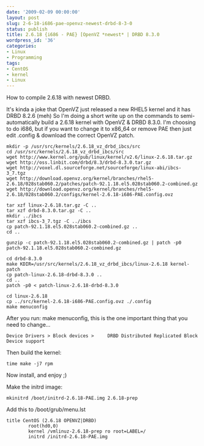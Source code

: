 ```yaml
---
date: '2009-02-09 00:00:00'
layout: post
slug: 2-6-18-i686-pae-openvz-newest-drbd-8-3-0
status: publish
title: 2.6.18 {i686 - PAE} [OpenVZ *newest* | DRBD 8.3.0
wordpress_id: '36'
categories:
- Linux
- Programming
tags:
- CentOS
- kernel
- Linux
---
```


How to compile 2.6.18 with newest DRBD.

It's kinda a joke that OpenVZ just released a new RHEL5 kernel and it has DRBD 8.2.6 (meh) So I'm doing a short write up on the commands to semi-automatically build a 2.6.18 kernel with OpenVZ & DRBD 8.3.0. I'm choosing to do i686, but if you want to change it to x86_64 or remove PAE then just edit .config & download the correct OpenVZ patch.

    
    mkdir -p /usr/src/kernels/2.6.18_vz_drbd_ibcs/src
    cd /usr/src/kernels/2.6.18_vz_drbd_ibcs/src
    wget http://www.kernel.org/pub/linux/kernel/v2.6/linux-2.6.18.tar.gz
    wget http://oss.linbit.com/drbd/8.3/drbd-8.3.0.tar.gz
    wget http://voxel.dl.sourceforge.net/sourceforge/linux-abi/ibcs-3_7.tgz
    wget http://download.openvz.org/kernel/branches/rhel5-2.6.18/028stab060.2/patches/patch-92.1.18.el5.028stab060.2-combined.gz
    wget http://download.openvz.org/kernel/branches/rhel5-2.6.18/028stab060.2/configs/kernel-2.6.18-i686-PAE.config.ovz
    
    tar xzf linux-2.6.18.tar.gz -C ..
    tar xzf drbd-8.3.0.tar.gz -C ..
    mkdir ../ibcs
    tar xzf ibcs-3_7.tgz -C ../ibcs
    cp patch-92.1.18.el5.028stab060.2-combined.gz ..
    cd ..
    
    gunzip -c patch-92.1.18.el5.028stab060.2-combined.gz | patch -p0 patch-92.1.18.el5.028stab060.2-combined.gz
    
    cd drbd-8.3.0
    make KDIR=/usr/src/kernels/2.6.18_vz_drbd_ibcs/linux-2.6.18 kernel-patch
    cp patch-linux-2.6.18-drbd-8.3.0 ..
    cd ..
    patch -p0 < patch-linux-2.6.18-drbd-8.3.0
    
    cd linux-2.6.18
    cp ../src/kernel-2.6.18-i686-PAE.config.ovz ./.config
    make menuconfig


After you run: make menuconfig, this is the one important thing that you need to change...

    
    Device Drivers > Block devices >     DRBD Distributed Replicated Block Device support


Then build the kernel:

    
    time make -j7 rpm


Now install, and enjoy ;)

Make the initrd image:

    
    mkinitrd /boot/initrd-2.6.18-PAE.img 2.6.18-prep


Add this to /boot/grub/menu.lst

    
    title CentOS (2.6.18 OPENVZ|DRBD)
            root(hd0,0)
            kernel /vmlinuz-2.6.18-prep ro root=LABEL=/
            initrd /initrd-2.6.18-PAE.img
